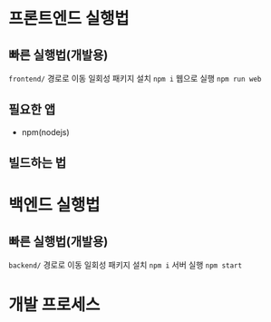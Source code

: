 # 프론트엔드 실행법
## 빠른 실행법(개발용)
`frontend/` 경로로 이동
일회성 패키지 설치 `npm i`
웹으로 실행 `npm run web`
## 필요한 앱
* npm(nodejs)
## 빌드하는 법

# 백엔드 실행법
## 빠른 실행법(개발용)
`backend/` 경로로 이동
일회성 패키지 설치 `npm i`
서버 실행 `npm start`

# 개발 프로세스
